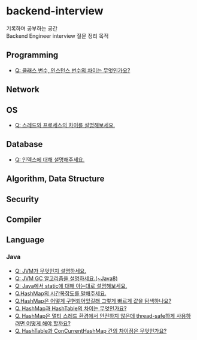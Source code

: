# backend-interview
기록하며 공부하는 공간  
Backend Engineer interview 질문 정리 목적

## Programming
* [Q: 클래스 변수, 인스턴스 변수의 차이는 무엇인가요?](Programming/variables/class-instance-vars.md)

## Network

## OS
* [Q: 스레드와 프로세스의 차이를 설명해보세요.](OperatingSystem/ThreadProcess/thread_process.md)

## Database
* [Q: 인덱스에 대해 설명해주세요.](Database/Index/index.md)  

## Algorithm, Data Structure

## Security

## Compiler

## Language
### Java
* [Q: JVM가 무엇인지 설명하세요.](Language/Java/JVM.md)
* [Q: JVM GC 알고리즘을 설명하세요.(~Java8)](Language/Java/JVM-GC.md)
* [Q: Java에서 static에 대해 아는대로 설명해보세요.](https://github.com/JungwooKim1271011706/backend-interview/blob/document/language/java/Language/Java/java_static.md)
* [Q.HashMap의 시간복잡도를 말해주세요.](Language/Java/java_hashMap.md)
* [Q.HashMap은 어떻게 구현되어있길래 그렇게 빠르게 값을 탐색하나요?](Language/Java/java_hashMap.md)
* [Q. HashMap과 HashTable의 차이는 무엇인가요?](Language/Java/java_hashMap+multiThread.md)
* [Q. HashMap은 멀티 스레드 환경에서 안전하지 않은데 thread-safe하게 사용하려면 어떻게 해야 할까요?](Language/Java/java_hashMap+multiThread.md)
* [Q. HashTable과 ConCurrentHashMap 간의 차이점은 무엇인가요?](Language/Java/java_hashMap+multiThread.md)


